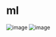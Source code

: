 # ml
![image](https://user-images.githubusercontent.com/57709260/149956112-9f81749c-06d3-43cf-87f3-9fbd534cbca5.png)
![image](https://user-images.githubusercontent.com/57709260/149956187-581bfa66-d7df-4e01-b6ff-71cd02ce5e8d.png)
